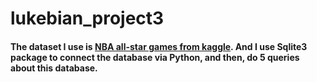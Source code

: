# lukebian_project3

#### The dataset I use is [NBA all-star games from kaggle](https://www.kaggle.com/datasets/darinhawley/nba-all-star-games-19512021). And I use Sqlite3 package to connect the database via Python, and then, do 5 queries about this database.

